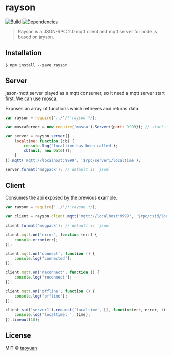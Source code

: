 # rayson

[![Build](https://circleci.com/gh/taoyuan/rayson.svg?style=shield)](https://circleci.com/gh/taoyuan/rayson)
[![Dependencies](https://david-dm.org/taoyuan/rayson.svg)](https://david-dm.org/taoyuan/rayson)

> Rayson is a JSON-RPC 2.0 mqtt client and mqtt server for node.js based on jayson.


## Installation

```
$ npm install --save rayson
```


## Server

jason-mqtt server played as a mqtt consumer, so it need a mqtt server start first. We can use [mosca](https://github.com/mcollina/mosca).

Exposes an array of functions which retrieves and returns data.

```js
var rayson = require('../'/*'rayson'*/);

var moscaServer = new require('mosca').Server({port: 9999}); // start mosca server for test

var server = rayson.server({
	localtime: function (cb) {
		console.log('localtime has been called');
		cb(null, new Date());
	}
}).mqtt('mqtt://localhost:9999', '$rpc/server1/localtime');

server.format('msgpack'); // default is `json`

```

## Client

Consumes the api exposed by the previous example.

```js
var rayson = require('../'/*'rayson'*/);

var client = rayson.client.mqtt('mqtt://localhost:9999', '$rpc/:sid/localtime');

client.format('msgpack'); // default is `json`

client.mqtt.on('error', function (err) {
	console.error(err);
});

client.mqtt.on('connect', function () {
	console.log('connected');
});

client.mqtt.on('reconnect', function () {
	console.log('reconnect');
});

client.mqtt.on('offline', function () {
	console.log('offline');
});

client.sid('server1').request('localtime', [], function(err, error, time) {
	console.log('localtime: ', time);
}).timeout(10);

```

## License

MIT © [taoyuan](https://github.com/taoyuan/rayson)
